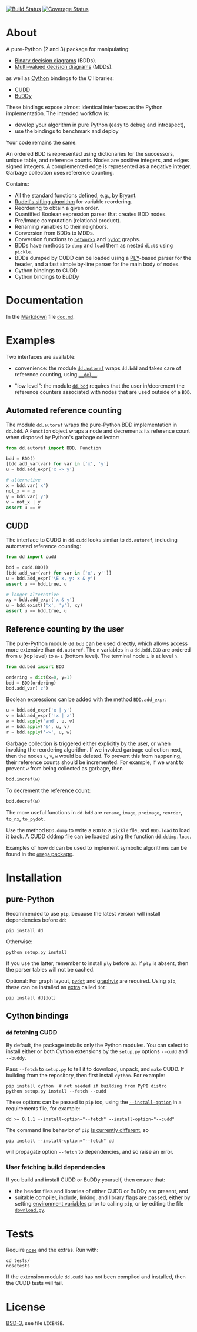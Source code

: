 [![Build Status][build_img]][travis]
[![Coverage Status][coverage]][coveralls]


About
=====

A pure-Python (2 and 3) package for manipulating:

- [Binary decision diagrams](https://en.wikipedia.org/wiki/Binary_decision_diagram) (BDDs).
- [Multi-valued decision diagrams](http://dx.doi.org/10.1109/ICCAD.1990.129849) (MDDs).

as well as [Cython](http://cython.org/) bindings to the C libraries:

- [CUDD](http://vlsi.colorado.edu/~fabio/CUDD/)
- [BuDDy](http://buddy.sourceforge.net)

These bindings expose almost identical interfaces as the Python implementation. The intended workflow is:

- develop your algorithm in pure Python (easy to debug and introspect),
- use the bindings to benchmark and deploy

Your code remains the same.

An ordered BDD is represented using dictionaries for the successors, unique table, and reference counts. Nodes are positive integers, and edges signed integers. A complemented edge is represented as a negative integer. Garbage collection uses reference counting.

Contains:

- All the standard functions defined, e.g., by [Bryant](https://www.cs.cmu.edu/~bryant/pubdir/ieeetc86.pdf).
- [Rudell's sifting algorithm](http://www.eecg.toronto.edu/~ece1767/project/rud.pdf) for variable reordering.
- Reordering to obtain a given order.
- Quantified Boolean expression parser that creates BDD nodes.
- Pre/Image computation (relational product).
- Renaming variables to their neighbors.
- Conversion from BDDs to MDDs.
- Conversion functions to [`networkx`](https://networkx.github.io/) and [`pydot`](https://pypi.python.org/pypi/pydot) graphs.
- BDDs have methods to `dump` and `load` them as nested `dict`s using `pickle`.
- BDDs dumped by CUDD can be loaded using a [PLY](https://github.com/dabeaz/ply/)-based parser for the header, and a fast simple by-line parser for the main body of nodes.
- Cython bindings to CUDD
- Cython bindings to BuDDy


Documentation
=============

In the [Markdown](https://en.wikipedia.org/wiki/Markdown) file [`doc.md`](https://github.com/johnyf/dd/blob/master/doc.md).


Examples
========

Two interfaces are available:

- convenience: the module [`dd.autoref`](https://github.com/johnyf/dd/blob/master/dd/autoref.py) wraps `dd.bdd` and takes care of reference counting, using [`__del__`](https://docs.python.org/2/reference/datamodel.html#object.__del__).

- "low level": the module [`dd.bdd`](https://github.com/johnyf/dd/blob/master/dd/bdd.py) requires that the user in/decrement the reference counters associated with nodes that are used outside of a `BDD`.


## Automated reference counting

The module `dd.autoref` wraps the pure-Python BDD implementation in `dd.bdd`.
A `Function` object wraps a node and decrements its reference count when disposed by Python's garbage collector:

```python
from dd.autoref import BDD, Function

bdd = BDD()
[bdd.add_var(var) for var in ['x', 'y']
u = bdd.add_expr('x -> y')

# alternative
x = bdd.var('x')
not_x = ~ x
y = bdd.var('y')
v = not_x | y
assert u == v
```


## CUDD

The interface to CUDD in `dd.cudd` looks similar to `dd.autoref`, including automated reference counting:

```python
from dd import cudd

bdd = cudd.BDD()
[bdd.add_var(var) for var in ['x', y'']]
u = bdd.add_expr('\E x, y: x & y')
assert u == bdd.true, u

# longer alternative
xy = bdd.add_expr('x & y')
u = bdd.exist(['x', 'y'], xy)
assert u == bdd.true, u
```


## Reference counting by the user

The pure-Python module `dd.bdd` can be used directly, which allows access more extensive than `dd.autoref`.
The `n` variables in a `dd.bdd.BDD` are ordered from `0` (top level) to `n-1` (bottom level). The terminal node `1` is at level `n`.

```python
from dd.bdd import BDD

ordering = dict(x=0, y=1)
bdd = BDD(ordering)
bdd.add_var('z')
```

Boolean expressions can be added with the method `BDD.add_expr`:

```python
u = bdd.add_expr('x | y')
v = bdd.add_expr('!x | z')
w = bdd.apply('and', u, v)
w = bdd.apply('&', u, v)
r = bdd.apply('->', u, w)
```

Garbage collection is triggered either explicitly by the user, or when invoking the reordering algorithm.
If we invoked garbage collection next, then the nodes `u`, `v`, `w` would be deleted. To prevent this from happening, their reference counts should be incremented. For example, if we want to prevent `w` from being collected as garbage, then

```python
bdd.incref(w)
```

To decrement the reference count:

```python
bdd.decref(w)
```

The more useful functions in `dd.bdd` are `rename`, `image`, `preimage`, `reorder`, `to_nx`, `to_pydot`.

Use the method `BDD.dump` to write a `BDD` to a `pickle` file, and `BDD.load` to load it back. A CUDD dddmp file can be loaded using the function `dd.dddmp.load`.

Examples of how `dd` can be used to implement symbolic algorithms can be found in the [`omega` package](https://github.com/johnyf/omega/blob/master/doc/doc.md).


Installation
============


## pure-Python

Recommended to use `pip`, because the latest version will install dependencies before `dd`:

```shell
pip install dd
```

Otherwise:

```shell
python setup.py install
```

If you use the latter, remember to install `ply` before `dd`. If `ply` is absent, then the parser tables will not be cached.

Optional: For graph layout, [`pydot`](https://pypi.python.org/pypi/pydot) and [graphviz](http://graphviz.org/) are required. Using `pip`, these can be installed as [extra](https://pip.pypa.io/en/latest/reference/pip_install.html#examples) called `dot`:

```shell
pip install dd[dot]
```


## Cython bindings


### `dd` fetching CUDD

By default, the package installs only the Python modules.
You can select to install either or both Cython extensions by the `setup.py` options `--cudd` and `--buddy`.

Pass `--fetch` to `setup.py` to tell it to download, unpack, and `make` CUDD.
If building from the repository, then first install `cython`.
For example:

```shell
pip install cython  # not needed if building from PyPI distro
python setup.py install --fetch --cudd
```

These options can be passed to `pip` too, using the [`--install-option`](https://pip.pypa.io/en/latest/reference/pip_install.html#per-requirement-overrides) in a requirements file, for example:

```
dd >= 0.1.1 --install-option="--fetch" --install-option="--cudd"
```

The command line behavior of `pip` [is currently different](https://github.com/pypa/pip/issues/1883), so

```shell
pip install --install-option="--fetch" dd
```

will propagate option `--fetch` to dependencies, and so raise an error.


### User fetching build dependencies

If you build and install CUDD or BuDDy yourself, then ensure that:

- the header files and libraries of either CUDD or BuDDy are present, and
- suitable compiler, include, linking, and library flags are passed, either by setting [environment variables](https://en.wikipedia.org/wiki/Environment_variable) prior to calling `pip`, or by editing the file [`download.py`](https://github.com/johnyf/dd/blob/master/download.py).


Tests
=====

Require [`nose`](https://pypi.python.org/pypi/nose) and the extras. Run with:

```shell
cd tests/
nosetests
```

If the extension module `dd.cudd` has not been compiled and installed, then the CUDD tests will fail.


License
=======
[BSD-3](http://opensource.org/licenses/BSD-3-Clause), see file `LICENSE`.


[build_img]: https://travis-ci.org/johnyf/dd.svg?branch=master
[travis]: https://travis-ci.org/johnyf/dd
[coverage]: https://coveralls.io/repos/johnyf/dd/badge.svg?branch=master
[coveralls]: https://coveralls.io/r/johnyf/dd?branch=master
